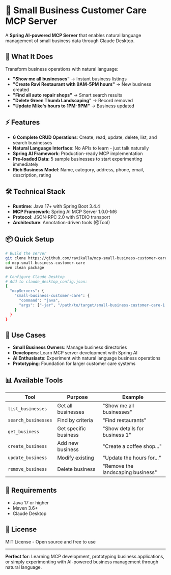 # 🏪 Small Business Customer Care MCP Server

A **Spring AI-powered MCP Server** that enables natural language management of small business data through Claude Desktop.

## 🚀 What It Does

Transform business operations with natural language:

- **"Show me all businesses"** → Instant business listings
- **"Create Ravi Restaurant with 9AM-5PM hours"** → New business created
- **"Find all auto repair shops"** → Smart search results  
- **"Delete Green Thumb Landscaping"** → Record removed
- **"Update Mike's hours to 1PM-9PM"** → Business updated

## ⚡ Features

- **6 Complete CRUD Operations**: Create, read, update, delete, list, and search businesses
- **Natural Language Interface**: No APIs to learn - just talk naturally
- **Spring AI Framework**: Production-ready MCP implementation
- **Pre-loaded Data**: 5 sample businesses to start experimenting immediately
- **Rich Business Model**: Name, category, address, phone, email, description, rating

## 🛠️ Technical Stack

- **Runtime**: Java 17+ with Spring Boot 3.4.4
- **MCP Framework**: Spring AI MCP Server 1.0.0-M6  
- **Protocol**: JSON-RPC 2.0 with STDIO transport
- **Architecture**: Annotation-driven tools (@Tool)

## 📦 Quick Setup

```bash
# Build the server
git clone https://github.com/ravikalla/mcp-small-business-customer-care.git
cd mcp-small-business-customer-care
mvn clean package

# Configure Claude Desktop
# Add to claude_desktop_config.json:
{
  "mcpServers": {
    "small-business-customer-care": {
      "command": "java",
      "args": ["-jar", "/path/to/target/small-business-customer-care-1.0.0.jar"]
    }
  }
}
```

## 🎯 Use Cases

- **Small Business Owners**: Manage business directories
- **Developers**: Learn MCP server development with Spring AI
- **AI Enthusiasts**: Experiment with natural language business operations
- **Prototyping**: Foundation for larger customer care systems

## 📊 Available Tools

| Tool | Purpose | Example |
|------|---------|---------|
| `list_businesses` | Get all businesses | "Show me all businesses" |
| `search_businesses` | Find by criteria | "Find restaurants" |
| `get_business` | Get specific business | "Show details for business 1" |
| `create_business` | Add new business | "Create a coffee shop..." |
| `update_business` | Modify existing | "Update the hours for..." |
| `remove_business` | Delete business | "Remove the landscaping business" |

## 🔧 Requirements

- Java 17 or higher
- Maven 3.6+
- Claude Desktop

## 📄 License

MIT License - Open source and free to use

---

**Perfect for**: Learning MCP development, prototyping business applications, or simply experimenting with AI-powered business management through natural language.